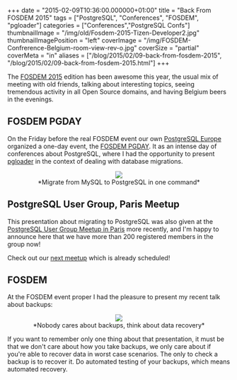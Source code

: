 +++
date = "2015-02-09T10:36:00.000000+01:00"
title = "Back From FOSDEM 2015"
tags = ["PostgreSQL", "Conferences", "FOSDEM", "pgloader"]
categories = ["Conferences","PostgreSQL Confs"]
thumbnailImage = "/img/old/Fosdem-2015-Tizen-Developer2.jpg"
thumbnailImagePosition = "left"
coverImage = "/img/FOSDEM-Confrerence-Belgium-room-view-rev-o.jpg"
coverSize = "partial"
coverMeta = "in"
aliases = ["/blog/2015/02/09-back-from-fosdem-2015",
           "/blog/2015/02/09-back-from-fosdem-2015.html"]
+++

The 
[FOSDEM 2015](https://fosdem.org/2015/) edition has been awesome this year, the usual mix of meeting
with old friends, talking about interesting topics, seeing tremendous
activity in all Open Source domains, and having Belgium beers in the
evenings.

<!--more-->

## FOSDEM PGDAY

On the Friday before the real FOSDEM event our own 
[PostgreSQL Europe](https://www.postgresql.eu/)
organized a one-day event, the 
[FOSDEM PGDAY](http://fosdem2015.pgconf.eu/). It as an intense day of
conferences about PostgreSQL, where I had the opportunity to present
[pgloader](http://pgloader.io/) in the context of dealing with database migrations.

<center>
<div class="figure dim-margin">
  <a href="/images/confs/Fosdem_2015_pgloader.pdf">
    <img src="/img/old/Fosdem_2015_pgloader.png">
  </a>
</div>
</center>

<center>*Migrate from MySQL to PostgreSQL in one command*</center>


## PostgreSQL User Group, Paris Meetup

This presentation about migrating to PostgreSQL was also given at the
[PostgreSQL User Group Meetup in Paris](http://www.meetup.com/PostgreSQL-User-Group-Paris/events/220230052/) more recently, and I'm happy to
announce here that we have more than 200 registered members in the group
now!

Check out our 
[next meetup](http://www.meetup.com/PostgreSQL-User-Group-Paris/events/220351563/) which is already scheduled!


## FOSDEM

At the FOSDEM event proper I had the pleasure to present my recent talk
about backups:

<center>
<div class="figure dim-margin">
  <a href="/images/confs/Fosdem_2015_backups.pdf">
    <img src="/img/old/Fosdem_2015_backups.png">
  </a>
</div>
</center>

<center>*Nobody cares about backups, think about data recovery*</center>

If you want to remember only one thing about that presentation, it must be
that we don't care about how you take backups, we only care about if you're
able to recover data in worst case scenarios. The only to check a backup is
to recover it. Do automated testing of your backups, which means automated
recovery.
